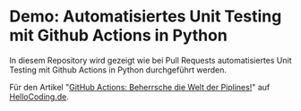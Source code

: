 # Demo: Automatisiertes Unit Testing mit Github Actions in Python

In diesem Repository wird gezeigt wie bei Pull Requests automatisiertes Unit Testing mit Github Actions in Python durchgeführt werden. 

Für den Artikel "[GitHub Actions: Beherrsche die Welt der Piplines!](https://hellocoding.de/blog/tools/git/github-actions-verwenden)" auf [HelloCoding.de](https://hellocoding.de).
